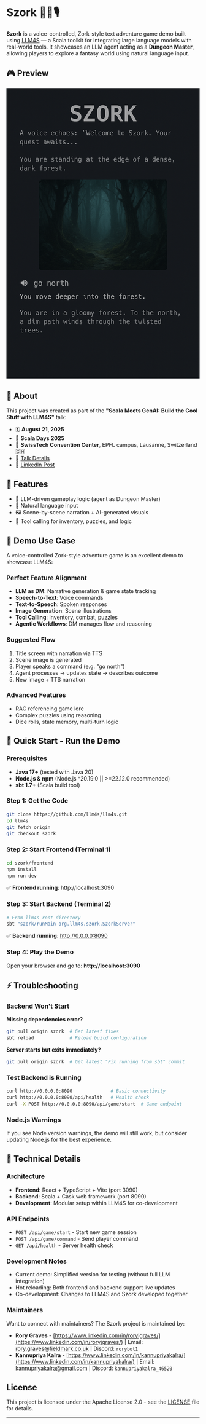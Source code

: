 # Szork 🧙‍♂️🎙️
**Szork** is a voice-controlled, Zork-style text adventure game demo built using [LLM4S](https://github.com/llm4s/llm4s) — a Scala toolkit for integrating large language models with real-world tools.
It showcases an LLM agent acting as a **Dungeon Master**, allowing players to explore a fantasy world using natural language input.

## 🎮 Preview
![Szork gameplay preview](assets/szork-demo-preview.png)

## 📢 About
This project was created as part of the **"Scala Meets GenAI: Build the Cool Stuff with LLM4S"** talk:
- 🗓 **August 21, 2025**  
- 🎤 **Scala Days 2025**  
- 📍 **SwissTech Convention Center**, EPFL campus, Lausanne, Switzerland 🇨🇭  
- 🔗 [Talk Details](https://scaladays.org/editions/2025/talks/scala-meets-genai-build-the)  
- 🔗 [LinkedIn Post](https://www.linkedin.com/feed/update/urn:li:activity:7348123421945262080/)

## 🚀 Features
- 🧠 LLM-driven gameplay logic (agent as Dungeon Master)
- 💬 Natural language input
- 🖼 Scene-by-scene narration + AI-generated visuals
- 🧰 Tool calling for inventory, puzzles, and logic

## 🧠 Demo Use Case
A voice-controlled Zork-style adventure game is an excellent demo to showcase LLM4S:

### Perfect Feature Alignment
- **LLM as DM**: Narrative generation & game state tracking  
- **Speech-to-Text**: Voice commands  
- **Text-to-Speech**: Spoken responses  
- **Image Generation**: Scene illustrations  
- **Tool Calling**: Inventory, combat, puzzles  
- **Agentic Workflows**: DM manages flow and reasoning  

### Suggested Flow
1. Title screen with narration via TTS  
2. Scene image is generated  
3. Player speaks a command (e.g. "go north")  
4. Agent processes → updates state → describes outcome  
5. New image + TTS narration  

### Advanced Features
- RAG referencing game lore  
- Complex puzzles using reasoning  
- Dice rolls, state memory, multi-turn logic  

## 🚀 Quick Start - Run the Demo

### Prerequisites
- **Java 17+** (tested with Java 20)
- **Node.js & npm** (Node.js ^20.19.0 || >=22.12.0 recommended)  
- **sbt 1.7+** (Scala build tool)

### Step 1: Get the Code
```bash
git clone https://github.com/llm4s/llm4s.git
cd llm4s
git fetch origin
git checkout szork
```

### Step 2: Start Frontend (Terminal 1)
```bash
cd szork/frontend
npm install
npm run dev
```
✅ **Frontend running**: http://localhost:3090

### Step 3: Start Backend (Terminal 2)  
```bash
# From llm4s root directory
sbt "szork/runMain org.llm4s.szork.SzorkServer"
```
✅ **Backend running**: http://0.0.0.0:8090

### Step 4: Play the Demo
Open your browser and go to: **http://localhost:3090**

## ⚡ Troubleshooting

### Backend Won't Start
**Missing dependencies error?**
```bash
git pull origin szork  # Get latest fixes
sbt reload             # Reload build configuration
```

**Server starts but exits immediately?**
```bash
git pull origin szork  # Get latest "Fix running from sbt" commit
```

### Test Backend is Running
```bash
curl http://0.0.0.0:8090              # Basic connectivity
curl http://0.0.0.0:8090/api/health   # Health check
curl -X POST http://0.0.0.0:8090/api/game/start  # Game endpoint
```

### Node.js Warnings
If you see Node version warnings, the demo will still work, but consider updating Node.js for the best experience.

## 🔧 Technical Details

### Architecture
- **Frontend**: React + TypeScript + Vite (port 3090)
- **Backend**: Scala + Cask web framework (port 8090)  
- **Development**: Modular setup within LLM4S for co-development

### API Endpoints
- `POST /api/game/start` - Start new game session
- `POST /api/game/command` - Send player command  
- `GET /api/health` - Server health check

### Development Notes
- Current demo: Simplified version for testing (without full LLM integration)
- Hot reloading: Both frontend and backend support live updates
- Co-development: Changes to LLM4S and Szork developed together

### Maintainers
Want to connect with maintainers? The Szork project is maintained by:
- **Rory Graves** - [https://www.linkedin.com/in/roryjgraves/](https://www.linkedin.com/in/roryjgraves/) | Email: [rory.graves@fieldmark.co.uk](mailto:rory.graves@fieldmark.co.uk) | Discord: `rorybot1`
- **Kannupriya Kalra** - [https://www.linkedin.com/in/kannupriyakalra/](https://www.linkedin.com/in/kannupriyakalra/) | Email: [kannupriyakalra@gmail.com](mailto:kannupriyakalra@gmail.com) | Discord: `kannupriyakalra_46520`

## License
This project is licensed under the Apache License 2.0 - see the [LICENSE](LICENSE) file for details.

----------------
[llm4s]: https://github.com/llm4s/llm4s  
[Scala 3]: https://dotty.epfl.ch/  
[Scala 2]: https://www.scala-lang.org/
